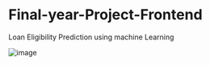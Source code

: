 # Final-year-Project-Frontend
Loan Eligibility Prediction using machine Learning

![image](https://user-images.githubusercontent.com/59208992/148083799-f675aca5-296b-4d16-b4d2-e03a2d0d27dd.png)

